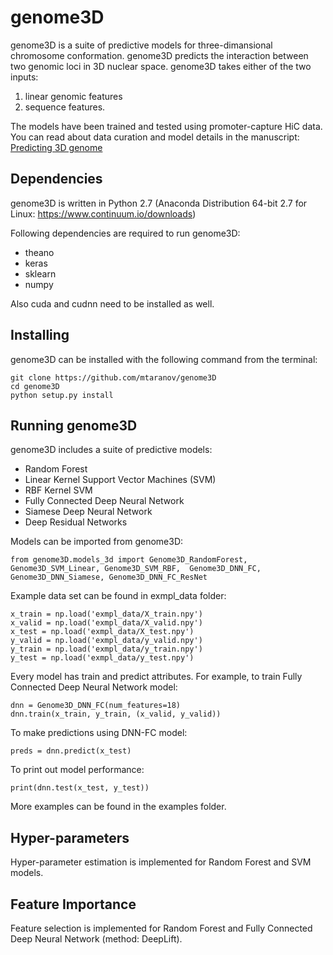 # genome3D

genome3D is a suite of predictive models for three-dimansional chromosome conformation. genome3D predicts the interaction between two genomic loci in 3D nuclear space. genome3D takes either of the two inputs:
1) linear genomic features
2) sequence features.

The models have been trained and tested using promoter-capture HiC data.
You can read about data curation and model details in the manuscript:
[Predicting 3D genome](https://www.dropbox.com/s/kbz2167k3suxaia/manuscript.pdf?dl=0)

## Dependencies

genome3D is written in Python 2.7 (Anaconda Distribution 64-bit 2.7 for Linux: https://www.continuum.io/downloads)

Following dependencies are required to run genome3D:
- theano
- keras
- sklearn
- numpy

Also cuda and cudnn need to be installed as well.

## Installing

genome3D can be installed with the following command from the terminal:

```
git clone https://github.com/mtaranov/genome3D
cd genome3D
python setup.py install
```
## Running genome3D

genome3D includes a suite of predictive models:
- Random Forest
- Linear Kernel Support Vector Machines (SVM)
- RBF Kernel SVM
- Fully Connected Deep Neural Network
- Siamese Deep Neural Network
- Deep Residual Networks

Models can be imported from genome3D:

```
from genome3D.models_3d import Genome3D_RandomForest, Genome3D_SVM_Linear, Genome3D_SVM_RBF,  Genome3D_DNN_FC, Genome3D_DNN_Siamese, Genome3D_DNN_FC_ResNet
```

Example data set can be found in exmpl_data folder:

```
x_train = np.load('exmpl_data/X_train.npy')
x_valid = np.load('exmpl_data/X_valid.npy')
x_test = np.load('exmpl_data/X_test.npy')
y_valid = np.load('exmpl_data/y_valid.npy')
y_train = np.load('exmpl_data/y_train.npy')
y_test = np.load('exmpl_data/y_test.npy')
```
Every model has train and predict  attributes. For example, to train Fully Connected Deep Neural Network model:
```
dnn = Genome3D_DNN_FC(num_features=18)
dnn.train(x_train, y_train, (x_valid, y_valid))
```
To make predictions using DNN-FC model:
```
preds = dnn.predict(x_test)
```
To print out model performance:
```
print(dnn.test(x_test, y_test))
```

More examples can be found in the examples folder.

## Hyper-parameters

Hyper-parameter estimation is implemented for Random Forest and SVM models.

## Feature Importance

Feature selection is implemented for Random Forest and Fully Connected Deep Neural Network (method: DeepLift).

